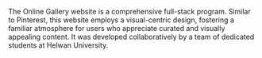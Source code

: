 The Online Gallery website is a comprehensive full-stack program. Similar to Pinterest, this website employs a visual-centric design, fostering a familiar atmosphere for users who appreciate curated and visually appealing content. It was developed collaboratively by a team of dedicated students at Helwan University.
